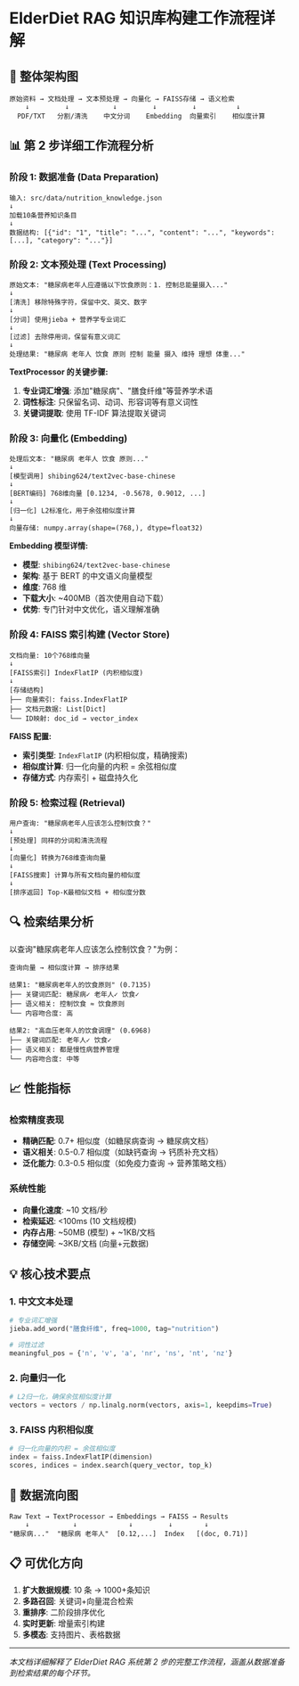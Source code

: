 # ElderDiet RAG 知识库构建工作流程详解

## 🔄 整体架构图

```
原始资料 → 文档处理 → 文本预处理 → 向量化 → FAISS存储 → 语义检索
    ↓         ↓           ↓         ↓         ↓          ↓
  PDF/TXT   分割/清洗    中文分词    Embedding  向量索引    相似度计算
```

## 📊 第 2 步详细工作流程分析

### 阶段 1: 数据准备 (Data Preparation)

```
输入: src/data/nutrition_knowledge.json
↓
加载10条营养知识条目
↓
数据结构: [{"id": "1", "title": "...", "content": "...", "keywords": [...], "category": "..."}]
```

### 阶段 2: 文本预处理 (Text Processing)

```
原始文本: "糖尿病老年人应遵循以下饮食原则：1. 控制总能量摄入..."
↓
[清洗] 移除特殊字符，保留中文、英文、数字
↓
[分词] 使用jieba + 营养学专业词汇
↓
[过滤] 去除停用词，保留有意义词汇
↓
处理结果: "糖尿病 老年人 饮食 原则 控制 能量 摄入 维持 理想 体重..."
```

**TextProcessor 的关键步骤:**

1. **专业词汇增强**: 添加"糖尿病"、"膳食纤维"等营养学术语
2. **词性标注**: 只保留名词、动词、形容词等有意义词性
3. **关键词提取**: 使用 TF-IDF 算法提取关键词

### 阶段 3: 向量化 (Embedding)

```
处理后文本: "糖尿病 老年人 饮食 原则..."
↓
[模型调用] shibing624/text2vec-base-chinese
↓
[BERT编码] 768维向量 [0.1234, -0.5678, 0.9012, ...]
↓
[归一化] L2标准化，用于余弦相似度计算
↓
向量存储: numpy.array(shape=(768,), dtype=float32)
```

**Embedding 模型详情:**

- **模型**: `shibing624/text2vec-base-chinese`
- **架构**: 基于 BERT 的中文语义向量模型
- **维度**: 768 维
- **下载大小**: ~400MB（首次使用自动下载）
- **优势**: 专门针对中文优化，语义理解准确

### 阶段 4: FAISS 索引构建 (Vector Store)

```
文档向量: 10个768维向量
↓
[FAISS索引] IndexFlatIP (内积相似度)
↓
[存储结构]
├── 向量索引: faiss.IndexFlatIP
├── 文档元数据: List[Dict]
└── ID映射: doc_id → vector_index
```

**FAISS 配置:**

- **索引类型**: `IndexFlatIP` (内积相似度，精确搜索)
- **相似度计算**: 归一化向量的内积 = 余弦相似度
- **存储方式**: 内存索引 + 磁盘持久化

### 阶段 5: 检索过程 (Retrieval)

```
用户查询: "糖尿病老年人应该怎么控制饮食？"
↓
[预处理] 同样的分词和清洗流程
↓
[向量化] 转换为768维查询向量
↓
[FAISS搜索] 计算与所有文档向量的相似度
↓
[排序返回] Top-K最相似文档 + 相似度分数
```

## 🔍 检索结果分析

以查询"糖尿病老年人应该怎么控制饮食？"为例：

```
查询向量 → 相似度计算 → 排序结果

结果1: "糖尿病老年人的饮食原则" (0.7135)
├── 关键词匹配: 糖尿病✓ 老年人✓ 饮食✓
├── 语义相关: 控制饮食 ≈ 饮食原则
└── 内容吻合度: 高

结果2: "高血压老年人的饮食调理" (0.6968)
├── 关键词匹配: 老年人✓ 饮食✓
├── 语义相关: 都是慢性病营养管理
└── 内容吻合度: 中等
```

## 📈 性能指标

### 检索精度表现

- **精确匹配**: 0.7+ 相似度（如糖尿病查询 → 糖尿病文档）
- **语义相关**: 0.5-0.7 相似度（如缺钙查询 → 钙质补充文档）
- **泛化能力**: 0.3-0.5 相似度（如免疫力查询 → 营养策略文档）

### 系统性能

- **向量化速度**: ~10 文档/秒
- **检索延迟**: <100ms (10 文档规模)
- **内存占用**: ~50MB (模型) + ~1KB/文档
- **存储空间**: ~3KB/文档 (向量+元数据)

## 💡 核心技术要点

### 1. 中文文本处理

```python
# 专业词汇增强
jieba.add_word("膳食纤维", freq=1000, tag="nutrition")

# 词性过滤
meaningful_pos = {'n', 'v', 'a', 'nr', 'ns', 'nt', 'nz'}
```

### 2. 向量归一化

```python
# L2归一化，确保余弦相似度计算
vectors = vectors / np.linalg.norm(vectors, axis=1, keepdims=True)
```

### 3. FAISS 内积相似度

```python
# 归一化向量的内积 = 余弦相似度
index = faiss.IndexFlatIP(dimension)
scores, indices = index.search(query_vector, top_k)
```

## 🔄 数据流向图

```
Raw Text → TextProcessor → Embeddings → FAISS → Results
    ↓           ↓             ↓         ↓        ↓
"糖尿病..."  "糖尿病 老年人"  [0.12,...]  Index   [(doc, 0.71)]
```

## 📋 可优化方向

1. **扩大数据规模**: 10 条 → 1000+条知识
2. **多路召回**: 关键词+向量混合检索
3. **重排序**: 二阶段排序优化
4. **实时更新**: 增量索引构建
5. **多模态**: 支持图片、表格数据

---

_本文档详细解释了 ElderDiet RAG 系统第 2 步的完整工作流程，涵盖从数据准备到检索结果的每个环节。_
